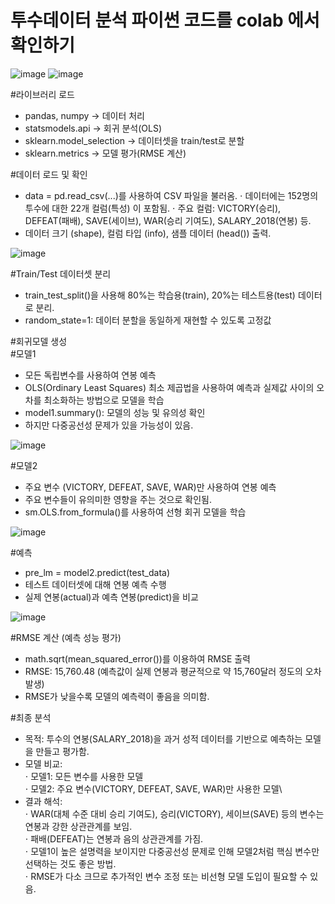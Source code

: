 # 투수데이터 분석 파이썬 코드를 colab 에서 확인하기
![image](https://github.com/user-attachments/assets/267e7249-d924-4bda-be51-8ab5ee1e1df3)
![image](https://github.com/user-attachments/assets/4a008b5c-d94d-4db4-a42e-b902da96e1bb)

#라이브러리 로드
- pandas, numpy → 데이터 처리
- statsmodels.api → 회귀 분석(OLS)
- sklearn.model_selection → 데이터셋을 train/test로 분할
- sklearn.metrics → 모델 평가(RMSE 계산)

#데이터 로드 및 확인
- data = pd.read_csv(...)를 사용하여 CSV 파일을 불러옴.
⋅ 데이터에는 152명의 투수에 대한 22개 컬럼(특성) 이 포함됨.
⋅ 주요 컬럼: VICTORY(승리), DEFEAT(패배), SAVE(세이브), WAR(승리 기여도), SALARY_2018(연봉) 등.
- 데이터 크기 (shape), 컬럼 타입 (info), 샘플 데이터 (head()) 출력.

![image](https://github.com/user-attachments/assets/b023997d-de8a-449f-a232-152e1b436bfb)

#Train/Test 데이터셋 분리
- train_test_split()을 사용해 80%는 학습용(train), 20%는 테스트용(test) 데이터로 분리.
- random_state=1: 데이터 분할을 동일하게 재현할 수 있도록 고정값

#회귀모델 생성\
#모델1
- 모든 독립변수를 사용하여 연봉 예측
- OLS(Ordinary Least Squares) 최소 제곱법을 사용하여 예측과 실제값 사이의 오차를 최소화하는 방법으로 모델을 학습
- model1.summary(): 모델의 성능 및 유의성 확인
- 하지만 다중공선성 문제가 있을 가능성이 있음.

![image](https://github.com/user-attachments/assets/2604384a-6938-4128-915c-1644014d3f14)

#모델2
- 주요 변수 (VICTORY, DEFEAT, SAVE, WAR)만 사용하여 연봉 예측
- 주요 변수들이 유의미한 영향을 주는 것으로 확인됨.
- sm.OLS.from_formula()를 사용하여 선형 회귀 모델을 학습

![image](https://github.com/user-attachments/assets/756b17ac-c98e-47ff-801a-08007aaf709e)

#예측
- pre_lm = model2.predict(test_data)
- 테스트 데이터셋에 대해 연봉 예측 수행
- 실제 연봉(actual)과 예측 연봉(predict)을 비교

![image](https://github.com/user-attachments/assets/dba4aa63-4dd7-4f2a-b95c-db16a0fef292)

#RMSE 계산 (예측 성능 평가)
- math.sqrt(mean_squared_error())를 이용하여 RMSE 출력
- RMSE: 15,760.48 (예측값이 실제 연봉과 평균적으로 약 15,760달러 정도의 오차 발생)
- RMSE가 낮을수록 모델의 예측력이 좋음을 의미함.

#최종 분석
- 목적: 투수의 연봉(SALARY_2018)을 과거 성적 데이터를 기반으로 예측하는 모델을 만들고 평가함.
- 모델 비교:\
⋅ 모델1: 모든 변수를 사용한 모델\
⋅ 모델2: 주요 변수(VICTORY, DEFEAT, SAVE, WAR)만 사용한 모델\
- 결과 해석:\
⋅ WAR(대체 수준 대비 승리 기여도), 승리(VICTORY), 세이브(SAVE) 등의 변수는 연봉과 강한 상관관계를 보임.\
⋅ 패배(DEFEAT)는 연봉과 음의 상관관계를 가짐.\
⋅ 모델1이 높은 설명력을 보이지만 다중공선성 문제로 인해 모델2처럼 핵심 변수만 선택하는 것도 좋은 방법.\
⋅ RMSE가 다소 크므로 추가적인 변수 조정 또는 비선형 모델 도입이 필요할 수 있음.
